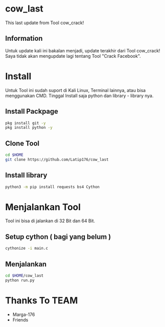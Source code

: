 # cow_last
This last update from Tool cow_crack!
## Information
Untuk update kali ini bakalan menjadi, update terakhir dari Tool cow_crack!
Saya tidak akan mengupdate lagi tentang Tool "Crack Facebook".
# Install
Untuk Tool ini sudah suport di Kali Linux, Terminal lainnya, atau bisa menggunakan CMD.
Tinggal Install saja python dan library - library nya.
## Install Packpage
```BASH
pkg install git -y
pkg install python -y
```
## Clone Tool
```BASH
cd $HOME
git clone https://github.com/Latip176/cow_last
```
## Install library
```BASH
python3 -m pip install requests bs4 Cython
```
# Menjalankan Tool
Tool ini bisa di jalankan di 32 Bit dan 64 Bit.
## Setup cython ( bagi yang belum )
```BASH
cythonize -i main.c
```
## Menjalankan 
```BASH
cd $HOME/cow_last
python run.py
```
# Thanks To TEAM
- Marga-176
- Friends
